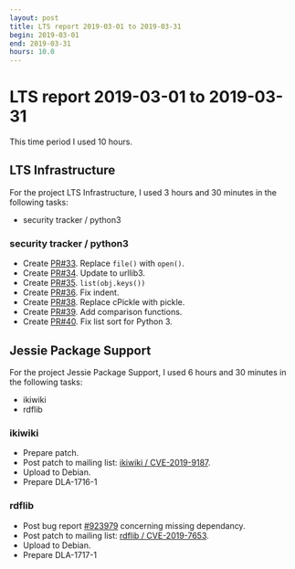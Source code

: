 ```yaml
---
layout: post
title: LTS report 2019-03-01 to 2019-03-31
begin: 2019-03-01
end: 2019-03-31
hours: 10.0
---
```


# LTS report 2019-03-01 to 2019-03-31

This time period I used 10 hours.

## LTS Infrastructure
For the project LTS Infrastructure, I used 3 hours and 30 minutes in the following tasks:

* security tracker / python3

### security tracker / python3
* Create [PR#33](https://salsa.debian.org/security-tracker-team/security-tracker/merge_requests/33/).
  Replace ``file()`` with ``open()``.
* Create [PR#34](https://salsa.debian.org/security-tracker-team/security-tracker/merge_requests/34/).
  Update to urllib3.
* Create [PR#35](https://salsa.debian.org/security-tracker-team/security-tracker/merge_requests/35/).
  `list(obj.keys())`
* Create [PR#36](https://salsa.debian.org/security-tracker-team/security-tracker/merge_requests/36/).
  Fix indent.
* Create [PR#38](https://salsa.debian.org/security-tracker-team/security-tracker/merge_requests/38/).
  Replace cPickle with pickle.
* Create [PR#39](https://salsa.debian.org/security-tracker-team/security-tracker/merge_requests/39/).
  Add comparison functions.
* Create [PR#40](https://salsa.debian.org/security-tracker-team/security-tracker/merge_requests/40/).
  Fix list sort for Python 3.


## Jessie Package Support
For the project Jessie Package Support, I used 6 hours and 30 minutes in the following tasks:

* ikiwiki
* rdflib

### ikiwiki
* Prepare patch.
* Post patch to mailing list: [ikiwiki / CVE-2019-9187](https://lists.debian.org/debian-lts/2019/03/msg00035.html).
* Upload to Debian.
* Prepare DLA-1716-1

### rdflib
* Post bug report [#923979](http://bugs.debian.org/923979) concerning missing dependancy.
* Post patch to mailing list: [rdflib / CVE-2019-7653](https://lists.debian.org/debian-lts/2019/03/msg00036.html).
* Upload to Debian.
* Prepare DLA-1717-1




